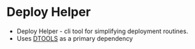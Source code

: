 # Deploy Helper

* Deploy Helper - cli tool for simplifying deployment routines.
* Uses [DTOOLS](https://github.com/Deimvis/DTOOLS) as a primary dependency
